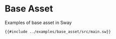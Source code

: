 # Base Asset

Examples of base asset in Sway

```sway
{{#include ../examples/base_asset/src/main.sw}}
```
